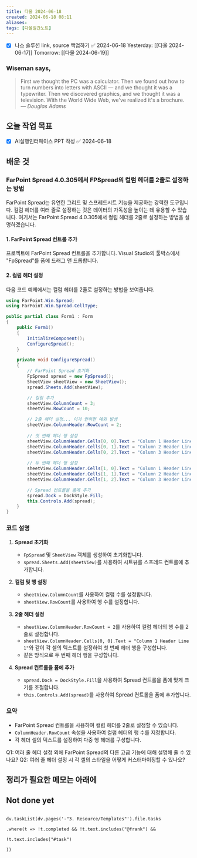 ```yaml
---
title: 다울 2024-06-18
created: 2024-06-18 08:11
aliases: 
tags: [다울일간노트]
---
```

- [x] 나스 솔루션 link, source 백업하기 ✅ 2024-06-18
Yesterday: [[다울 2024-06-17]]
Tomorrow: [[다울 2024-06-19]]

### Wiseman says,
> First we thought the PC was a calculator. Then we found out how to turn numbers into letters with ASCII — and we thought it was a typewriter. Then we discovered graphics, and we thought it was a television. With the World Wide Web, we've realized it's a brochure.
> — <cite>Douglas Adams</cite>


## 오늘 작업 목표
- [x] AI실행인터페이스 PPT 작성 ✅ 2024-06-18




## 배운 것
### FarPoint Spread 4.0.305에서 FPSpread의 컬럼 헤더를 2줄로 설정하는 방법

FarPoint Spread는 유연한 그리드 및 스프레드시트 기능을 제공하는 강력한 도구입니다. 컬럼 헤더를 여러 줄로 설정하는 것은 데이터의 가독성을 높이는 데 유용할 수 있습니다. 여기서는 FarPoint Spread 4.0.305에서 컬럼 헤더를 2줄로 설정하는 방법을 설명하겠습니다.

#### 1. FarPoint Spread 컨트롤 추가
프로젝트에 FarPoint Spread 컨트롤을 추가합니다. Visual Studio의 툴박스에서 "FpSpread"를 폼에 드래그 앤 드롭합니다.

#### 2. 컬럼 헤더 설정
다음 코드 예제에서는 컬럼 헤더를 2줄로 설정하는 방법을 보여줍니다.

```csharp
using FarPoint.Win.Spread;
using FarPoint.Win.Spread.CellType;

public partial class Form1 : Form
{
    public Form1()
    {
        InitializeComponent();
        ConfigureSpread();
    }

    private void ConfigureSpread()
    {
        // FarPoint Spread 초기화
        FpSpread spread = new FpSpread();
        SheetView sheetView = new SheetView();
        spread.Sheets.Add(sheetView);

        // 컬럼 추가
        sheetView.ColumnCount = 3;
        sheetView.RowCount = 10;

        // 2줄 헤더 설정... 이거 안하면 예외 발생
        sheetView.ColumnHeader.RowCount = 2;
        
        // 첫 번째 헤더 행 설정
        sheetView.ColumnHeader.Cells[0, 0].Text = "Column 1 Header Line 1";
        sheetView.ColumnHeader.Cells[0, 1].Text = "Column 2 Header Line 1";
        sheetView.ColumnHeader.Cells[0, 2].Text = "Column 3 Header Line 1";
        
        // 두 번째 헤더 행 설정
        sheetView.ColumnHeader.Cells[1, 0].Text = "Column 1 Header Line 2";
        sheetView.ColumnHeader.Cells[1, 1].Text = "Column 2 Header Line 2";
        sheetView.ColumnHeader.Cells[1, 2].Text = "Column 3 Header Line 2";

        // Spread 컨트롤을 폼에 추가
        spread.Dock = DockStyle.Fill;
        this.Controls.Add(spread);
    }
}
```

### 코드 설명
1. **Spread 초기화**
   - `FpSpread` 및 `SheetView` 객체를 생성하여 초기화합니다.
   - `spread.Sheets.Add(sheetView)`를 사용하여 시트뷰를 스프레드 컨트롤에 추가합니다.

2. **컬럼 및 행 설정**
   - `sheetView.ColumnCount`를 사용하여 컬럼 수를 설정합니다.
   - `sheetView.RowCount`를 사용하여 행 수를 설정합니다.

3. **2줄 헤더 설정**
   - `sheetView.ColumnHeader.RowCount = 2`를 사용하여 컬럼 헤더의 행 수를 2줄로 설정합니다.
   - `sheetView.ColumnHeader.Cells[0, 0].Text = "Column 1 Header Line 1"`와 같이 각 셀의 텍스트를 설정하여 첫 번째 헤더 행을 구성합니다.
   - 같은 방식으로 두 번째 헤더 행을 구성합니다.

4. **Spread 컨트롤을 폼에 추가**
   - `spread.Dock = DockStyle.Fill`을 사용하여 Spread 컨트롤을 폼에 맞게 크기를 조절합니다.
   - `this.Controls.Add(spread)`를 사용하여 Spread 컨트롤을 폼에 추가합니다.

### 요약
- FarPoint Spread 컨트롤을 사용하여 컬럼 헤더를 2줄로 설정할 수 있습니다.
- `ColumnHeader.RowCount` 속성을 사용하여 컬럼 헤더의 행 수를 지정합니다.
- 각 헤더 셀의 텍스트를 설정하여 다중 행 헤더를 구성합니다.

Q1: 여러 줄 헤더 설정 외에 FarPoint Spread의 다른 고급 기능에 대해 설명해 줄 수 있나요?
Q2: 여러 줄 헤더 설정 시 각 셀의 스타일을 어떻게 커스터마이징할 수 있나요?






## 정리가 필요한 메모는 아래에

## Not done yet

```dataviewjs

dv.taskList(dv.pages('-"3. Resource/Templates"').file.tasks

.where(t => !t.completed && !t.text.includes("@frank") &&

!t.text.includes("#task")

))

```
